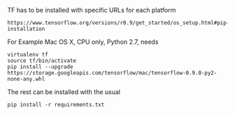 TF has to be installed with specific URLs for each platform 

    https://www.tensorflow.org/versions/r0.9/get_started/os_setup.html#pip-installation

For Example Mac OS X, CPU only, Python 2.7, needs

    virtualenv tf
    source tf/bin/activate
    pip install --upgrade https://storage.googleapis.com/tensorflow/mac/tensorflow-0.9.0-py2-none-any.whl

The rest can be installed with the usual

    pip install -r requirements.txt
